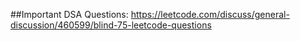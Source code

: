 ##Important DSA Questions:
https://leetcode.com/discuss/general-discussion/460599/blind-75-leetcode-questions
